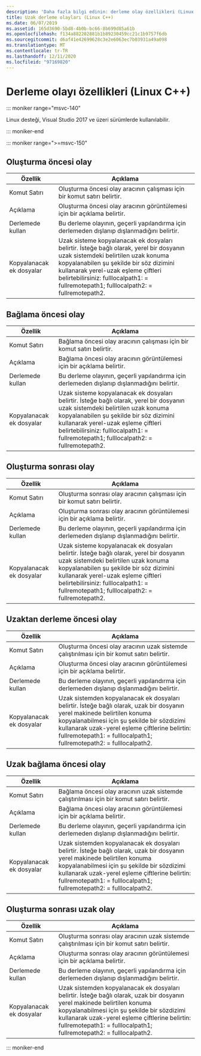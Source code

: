 ```yaml
---
description: 'Daha fazla bilgi edinin: derleme olay özellikleri (Linux C++)'
title: Uzak derleme olayları (Linux C++)
ms.date: 06/07/2019
ms.assetid: 165d3690-5bd8-4b0b-bc66-8b699d85a61b
ms.openlocfilehash: f134a882202881b1b89230459cc21c1b9757f6db
ms.sourcegitcommit: d6af41e42699628c3e2e6063ec7b03931a49a098
ms.translationtype: MT
ms.contentlocale: tr-TR
ms.lasthandoff: 12/11/2020
ms.locfileid: "97169820"
---
```

# <a name="build-event-properties-linux-c"></a>Derleme olayı özellikleri (Linux C++)

::: moniker range="msvc-140"

Linux desteği, Visual Studio 2017 ve üzeri sürümlerde kullanılabilir.

::: moniker-end

::: moniker range=">=msvc-150"

## <a name="pre-build-event"></a>Oluşturma öncesi olay

| Özellik | Açıklama |
|--|--|
| Komut Satırı | Oluşturma öncesi olay aracının çalışması için bir komut satırı belirtir. |
| Açıklama | Oluşturma öncesi olay aracının görüntülemesi için bir açıklama belirtir. |
| Derlemede kullan | Bu derleme olayının, geçerli yapılandırma için derlemeden dışlanıp dışlanmadığını belirtir. |
| Kopyalanacak ek dosyalar | Uzak sisteme kopyalanacak ek dosyaları belirtir. İsteğe bağlı olarak, yerel bir dosyanın uzak sistemdeki belirtilen uzak konuma kopyalanabilen şu şekilde bir söz dizimini kullanarak yerel-uzak eşleme çiftleri belirtebilirsiniz: fulllocalpath1: = fullremotepath1; fulllocalpath2: = fullremotepath2. |

## <a name="pre-link-event"></a>Bağlama öncesi olay

| Özellik | Açıklama |
|--|--|
| Komut Satırı | Bağlama öncesi olay aracının çalışması için bir komut satırı belirtir. |
| Açıklama | Bağlama öncesi olay aracının görüntülemesi için bir açıklama belirtir. |
| Derlemede kullan | Bu derleme olayının, geçerli yapılandırma için derlemeden dışlanıp dışlanmadığını belirtir. |
| Kopyalanacak ek dosyalar | Uzak sisteme kopyalanacak ek dosyaları belirtir. İsteğe bağlı olarak, yerel bir dosyanın uzak sistemdeki belirtilen uzak konuma kopyalanabilen şu şekilde bir söz dizimini kullanarak yerel-uzak eşleme çiftleri belirtebilirsiniz: fulllocalpath1: = fullremotepath1; fulllocalpath2: = fullremotepath2. |

## <a name="post-build-event"></a>Oluşturma sonrası olay

| Özellik | Açıklama |
|--|--|
| Komut Satırı | Oluşturma sonrası olay aracının çalışması için bir komut satırı belirtir. |
| Açıklama | Oluşturma sonrası olay aracının görüntülemesi için bir açıklama belirtir. |
| Derlemede kullan | Bu derleme olayının, geçerli yapılandırma için derlemeden dışlanıp dışlanmadığını belirtir. |
| Kopyalanacak ek dosyalar | Uzak sisteme kopyalanacak ek dosyaları belirtir. İsteğe bağlı olarak, yerel bir dosyanın uzak sistemdeki belirtilen uzak konuma kopyalanabilen şu şekilde bir söz dizimini kullanarak yerel-uzak eşleme çiftleri belirtebilirsiniz: fulllocalpath1: = fullremotepath1; fulllocalpath2: = fullremotepath2. |

## <a name="remote-pre-build-event"></a>Uzaktan derleme öncesi olay

| Özellik | Açıklama |
|--|--|
| Komut Satırı | Oluşturma öncesi olay aracının uzak sistemde çalıştırılması için bir komut satırı belirtir. |
| Açıklama | Oluşturma öncesi olay aracının görüntülemesi için bir açıklama belirtir. |
| Derlemede kullan | Bu derleme olayının, geçerli yapılandırma için derlemeden dışlanıp dışlanmadığını belirtir. |
| Kopyalanacak ek dosyalar | Uzak sistemden kopyalanacak ek dosyaları belirtir. İsteğe bağlı olarak, uzak bir dosyanın yerel makinede belirtilen konuma kopyalanabilmesi için şu şekilde bir sözdizimi kullanarak uzak-yerel eşleme çiftlerine belirtin: fullremotepath1: = fulllocalpath1; fullremotepath2: = fulllocalpath2. |

## <a name="remote-pre-link-event"></a>Uzak bağlama öncesi olay

| Özellik | Açıklama |
|--|--|
| Komut Satırı | Bağlama öncesi olay aracının uzak sistemde çalıştırılması için bir komut satırı belirtir. |
| Açıklama | Bağlama öncesi olay aracının görüntülemesi için bir açıklama belirtir. |
| Derlemede kullan | Bu derleme olayının, geçerli yapılandırma için derlemeden dışlanıp dışlanmadığını belirtir. |
| Kopyalanacak ek dosyalar | Uzak sistemden kopyalanacak ek dosyaları belirtir. İsteğe bağlı olarak, uzak bir dosyanın yerel makinede belirtilen konuma kopyalanabilmesi için şu şekilde bir sözdizimi kullanarak uzak-yerel eşleme çiftlerine belirtin: fullremotepath1: = fulllocalpath1; fullremotepath2: = fulllocalpath2. |

## <a name="remote-post-build-event"></a>Oluşturma sonrası uzak olay

| Özellik | Açıklama |
|--|--|
| Komut Satırı | Oluşturma sonrası olay aracının uzak sistemde çalıştırılması için bir komut satırı belirtir. |
| Açıklama | Oluşturma sonrası olay aracının görüntülemesi için bir açıklama belirtir. |
| Derlemede kullan | Bu derleme olayının, geçerli yapılandırma için derlemeden dışlanıp dışlanmadığını belirtir. |
| Kopyalanacak ek dosyalar | Uzak sistemden kopyalanacak ek dosyaları belirtir. İsteğe bağlı olarak, uzak bir dosyanın yerel makinede belirtilen konuma kopyalanabilmesi için şu şekilde bir sözdizimi kullanarak uzak-yerel eşleme çiftlerine belirtin: fullremotepath1: = fulllocalpath1; fullremotepath2: = fulllocalpath2. |

::: moniker-end
